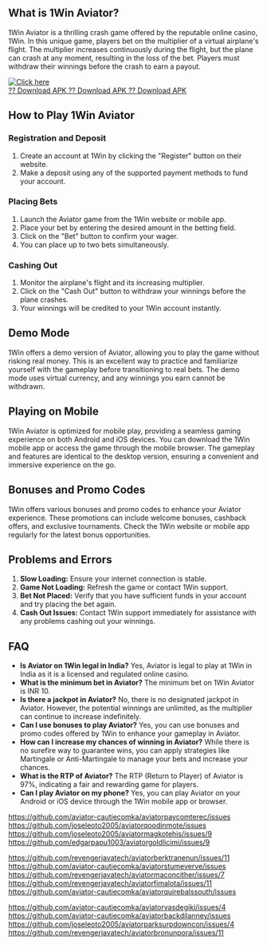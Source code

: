 ## What is 1Win Aviator?

1Win Aviator is a thrilling crash game offered by the reputable online
casino, 1Win. In this unique game, players bet on the multiplier of a
virtual airplane\'s flight. The multiplier increases continuously during
the flight, but the plane can crash at any moment, resulting in the loss
of the bet. Players must withdraw their winnings before the crash to
earn a payout.

[![Click
here](https://readscoops.com/wp-content/uploads/2023/03/Readscoop-aviator-1-1.jpg)](https://traff.sbs/deff)\
[?? Download APK ?? Download APK ?? Download
APK](https://traff.sbs/deff)

## How to Play 1Win Aviator

### Registration and Deposit

1.  Create an account at 1Win by clicking the "Register" button on
    their website.
2.  Make a deposit using any of the supported payment methods to fund
    your account.

### Placing Bets

1.  Launch the Aviator game from the 1Win website or mobile app.
2.  Place your bet by entering the desired amount in the betting field.
3.  Click on the "Bet" button to confirm your wager.
4.  You can place up to two bets simultaneously.

### Cashing Out

1.  Monitor the airplane\'s flight and its increasing multiplier.
2.  Click on the "Cash Out" button to withdraw your winnings
    before the plane crashes.
3.  Your winnings will be credited to your 1Win account instantly.

## Demo Mode

1Win offers a demo version of Aviator, allowing you to play the game
without risking real money. This is an excellent way to practice and
familiarize yourself with the gameplay before transitioning to real
bets. The demo mode uses virtual currency, and any winnings you earn
cannot be withdrawn.

## Playing on Mobile

1Win Aviator is optimized for mobile play, providing a seamless gaming
experience on both Android and iOS devices. You can download the 1Win
mobile app or access the game through the mobile browser. The gameplay
and features are identical to the desktop version, ensuring a convenient
and immersive experience on the go.

## Bonuses and Promo Codes

1Win offers various bonuses and promo codes to enhance your Aviator
experience. These promotions can include welcome bonuses, cashback
offers, and exclusive tournaments. Check the 1Win website or mobile app
regularly for the latest bonus opportunities.

## Problems and Errors

1.  **Slow Loading:** Ensure your internet connection is stable.
2.  **Game Not Loading:** Refresh the game or contact 1Win support.
3.  **Bet Not Placed:** Verify that you have sufficient funds in your
    account and try placing the bet again.
4.  **Cash Out Issues:** Contact 1Win support immediately for assistance
    with any problems cashing out your winnings.

## FAQ

-   **Is Aviator on 1Win legal in India?** Yes, Aviator is legal to play
    at 1Win in India as it is a licensed and regulated online casino.
-   **What is the minimum bet in Aviator?** The minimum bet on 1Win
    Aviator is INR 10.
-   **Is there a jackpot in Aviator?** No, there is no designated
    jackpot in Aviator. However, the potential winnings are unlimited,
    as the multiplier can continue to increase indefinitely.
-   **Can I use bonuses to play Aviator?** Yes, you can use bonuses and
    promo codes offered by 1Win to enhance your gameplay in Aviator.
-   **How can I increase my chances of winning in Aviator?** While there
    is no surefire way to guarantee wins, you can apply strategies like
    Martingale or Anti-Martingale to manage your bets and increase your
    chances.
-   **What is the RTP of Aviator?** The RTP (Return to Player) of
    Aviator is 97%, indicating a fair and rewarding game for players.
-   **Can I play Aviator on my phone?** Yes, you can play Aviator on
    your Android or iOS device through the 1Win mobile app or browser.

https://github.com/aviator-cautiecomka/aviatorpaycomterec/issues
https://github.com/joseleoto2005/aviatorqoodinmote/issues
https://github.com/joseleoto2005/aviatormagkotehis/issues/9
https://github.com/edgarpapu1003/aviatorgoldlicimi/issues/9

https://github.com/revengerjavatech/aviatorberktranenun/issues/11
https://github.com/aviator-cautiecomka/aviatorstumeverve/issues
https://github.com/revengerjavatech/aviatormaconcither/issues/7
https://github.com/revengerjavatech/aviatorfimalota/issues/11
https://github.com/aviator-cautiecomka/aviatorquirebalssouth/issues

https://github.com/aviator-cautiecomka/aviatorvasdegiki/issues/4
https://github.com/aviator-cautiecomka/aviatorbackdilanney/issues
https://github.com/joseleoto2005/aviatorparksurpdowncon/issues/4
https://github.com/revengerjavatech/aviatorbronunpora/issues/11
